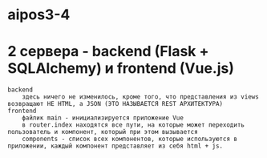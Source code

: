 # aipos3-4
# 2 сервера - backend (Flask + SQLAlchemy) и frontend (Vue.js)
	backend
		здесь ничего не изменилось, кроме того, что представления из views возвращают НЕ HTML, а JSON (ЭТО НАЗЫВАЕТСЯ REST АРХИТЕКТУРА)
	frontend
		файлик main - инициализируется приложение Vue
		в router.index находятся все пути, на которые может переходить пользователь и компонент, который при этом вызывается
		components - список всех компонентов, которые используются в приложении, каждый компонент представляет из себя html + js.
